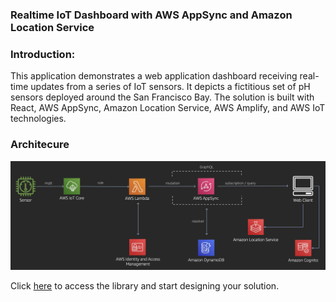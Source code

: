 ### Realtime IoT Dashboard with AWS AppSync and Amazon Location Service

###  Introduction:
This application demonstrates a web application dashboard receiving real-time updates from a series of IoT sensors. It depicts a fictitious set of pH sensors deployed around the San Francisco Bay. The solution is built with React, AWS AppSync, Amazon Location Service, AWS Amplify, and AWS IoT technologies.

### Architecure
![FHIR on AWS](../../resources/images/RT-IoT-Appsync-loc.jpeg)

Click [here](https://github.com/aws-samples/aws-appsync-iot-core-realtime-dashboard) to access the library and start designing your solution.